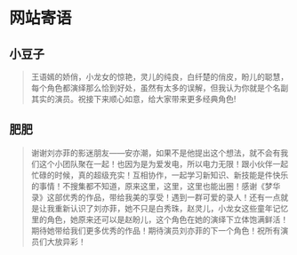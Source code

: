 
# 网站寄语

## 小豆子

> 王语嫣的娇俏，小龙女的惊艳，灵儿的纯良，白纤楚的俏皮，盼儿的聪慧，每个角色都演绎那么恰到好处，虽然有太多的误解，但我认为你就是个名副其实的演员。祝接下来顺心如意，给大家带来更多经典角色!

## 肥肥

> 谢谢刘亦菲的影迷朋友——安亦潮，如果不是他提出这个想法，就不会有我们这个小团队聚在一起！也因为是为爱发电，所以电力无限！跟小伙伴一起忙碌的时候，真的超级充实！互相协作，一起学习新知识、新技能是件快乐的事情！不搜集都不知道，原来这里，这里，这里也能出圈！感谢《梦华录》这部优秀的作品，带给我美的享受！遇到一群可爱的录人！还有一点就是让我重新认识了刘亦菲，她不只是白秀珠，赵灵儿，小龙女这些童年记忆里的角色，她原来还可以是赵盼儿，这个角色在她的演绎下立体饱满鲜活！期待她带给我们更多优秀的作品！期待演员刘亦菲的下一个角色！祝所有演员们大放异彩！
